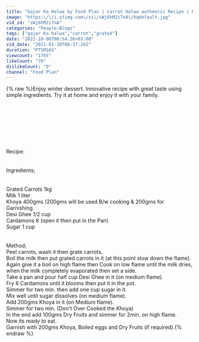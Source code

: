 ```yaml
---
title: "Gajar Ka Halwa by Food Plan | Carrot Halwa authentic Recipe | How to make gajar ka halwa | food plan"
image: "https:\/\/i.ytimg.com\/vi\/sWj6hM2i7nA\/hqdefault.jpg"
vid_id: "sWj6hM2i7nA"
categories: "People-Blogs"
tags: ["gajar Ka halwa","carrot","grated"]
date: "2021-10-06T00:54:26+03:00"
vid_date: "2021-01-30T08:37:26Z"
duration: "PT5M16S"
viewcount: "1765"
likeCount: "78"
dislikeCount: "0"
channel: "Food Plan"
---
```

{% raw %}Enjoy winter dessert. Innovative recipe with great taste using simple ingredients. Try it at home and enjoy it with your family.<br />     <br /><br /><br /><br /><br /><br /><br /><br />Recipe:<br /><br /><br />Ingredients;<br /> <br /><br />Grated Carrots  1kg<br />Milk  1 liter <br />Khoya 400gms (200gms will be used B/w cooking &amp; 200gms for Garnishing.<br />Desi Ghee  1/2 cup<br />Cardamons  8 (open it then put in the Pan)<br />Sugar  1 cup<br /><br /><br />Method;<br />Peel carrots, wash it then grate carrots.<br />Boil the milk then put grated carrots in it (at this point slow down the flame).<br />Again give it a boil on high flame then Cook on low flame until the milk dries, when the milk completely evaporated then set a side.<br />Take a pan and pour half cup Desi Ghee in it (on medium flame). <br />Fry 8 Cardamons until it blooms then put it in the pot.<br />Simmer for two min. then add one cup sugar in it.<br />Mix well until sugar dissolves (on medium flame).<br />Add 200gms Khoya in it (on Medium flame).<br />Simmer for two min. (Don't Over Cooked the Khoya)<br />In the end add 100gms Dry Fruits and simmer for 2min. on high flame.<br />Now its ready to eat.<br />Garnish with 200gms Khoya, Boiled eggs and Dry Fruits (if required).{% endraw %}
